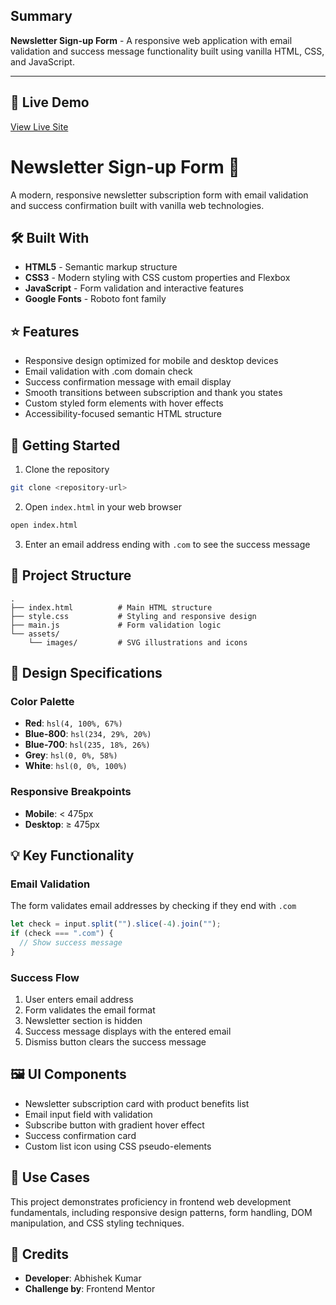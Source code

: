 ## Summary

**Newsletter Sign-up Form** - A responsive web application with email validation and success message functionality built using vanilla HTML, CSS, and JavaScript.

---

## 🚀 Live Demo

[View Live Site](https://zero-click-0x.github.io/Projects__Web-Development/04_Newsletter-SignIn/)

# Newsletter Sign-up Form 📧

A modern, responsive newsletter subscription form with email validation and success confirmation built with vanilla web technologies.

## 🛠️ Built With

- **HTML5** - Semantic markup structure
- **CSS3** - Modern styling with CSS custom properties and Flexbox
- **JavaScript** - Form validation and interactive features
- **Google Fonts** - Roboto font family

## ⭐ Features

- Responsive design optimized for mobile and desktop devices
- Email validation with .com domain check
- Success confirmation message with email display
- Smooth transitions between subscription and thank you states
- Custom styled form elements with hover effects
- Accessibility-focused semantic HTML structure

## 🚀 Getting Started

1. Clone the repository

```bash
git clone <repository-url>
```

2. Open `index.html` in your web browser

```bash
open index.html
```

3. Enter an email address ending with `.com` to see the success message

## 📂 Project Structure

```
.
├── index.html          # Main HTML structure
├── style.css           # Styling and responsive design
├── main.js             # Form validation logic
└── assets/
    └── images/         # SVG illustrations and icons
```

## 🎨 Design Specifications

### Color Palette

- **Red**: `hsl(4, 100%, 67%)`
- **Blue-800**: `hsl(234, 29%, 20%)`
- **Blue-700**: `hsl(235, 18%, 26%)`
- **Grey**: `hsl(0, 0%, 58%)`
- **White**: `hsl(0, 0%, 100%)`

### Responsive Breakpoints

- **Mobile**: < 475px
- **Desktop**: ≥ 475px

## 💡 Key Functionality

### Email Validation

The form validates email addresses by checking if they end with `.com`

```javascript
let check = input.split("").slice(-4).join("");
if (check === ".com") {
  // Show success message
}
```

### Success Flow

1. User enters email address
2. Form validates the email format
3. Newsletter section is hidden
4. Success message displays with the entered email
5. Dismiss button clears the success message

## 🖼️ UI Components

- Newsletter subscription card with product benefits list
- Email input field with validation
- Subscribe button with gradient hover effect
- Success confirmation card
- Custom list icon using CSS pseudo-elements

## 🎯 Use Cases

This project demonstrates proficiency in frontend web development fundamentals, including responsive design patterns, form handling, DOM manipulation, and CSS styling techniques.

## 👤 Credits

- **Developer**: Abhishek Kumar
- **Challenge by**: Frontend Mentor
